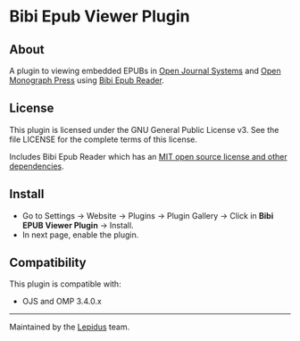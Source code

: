 # Bibi Epub Viewer Plugin

## About
A plugin to viewing embedded EPUBs in [Open Journal Systems](https://github.com/pkp/ojs) and [Open Monograph Press](https://github.com/pkp/omp) using [Bibi Epub Reader](https://github.com/satorumurmur/bibi).

## License
This plugin is licensed under the GNU General Public License v3. See the file
LICENSE for the complete terms of this license.

Includes Bibi Epub Reader which has an [MIT open source license and other dependencies](https://github.com/satorumurmur/bibi#license).

## Install
 * Go to Settings -> Website -> Plugins ->  Plugin Gallery -> Click in **Bibi EPUB Viewer Plugin** -> Install.
 * In next page, enable the plugin.

## Compatibility
This plugin is compatible with:
* OJS and OMP 3.4.0.x
___
Maintained by the [Lepidus](https://github.com/lepidus) team.
